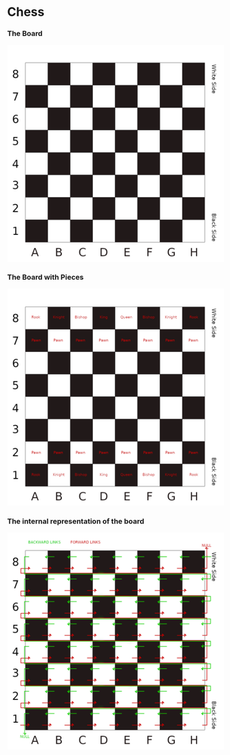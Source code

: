 # Chess


### The Board
![Board](resources/Board.png)

### The Board with Pieces
![Board with Pieces](resources/Board_with_Pieces.png)

### The internal representation of the board
![Board with Links](resources/Board_with_Linked_List_Representation.png)
